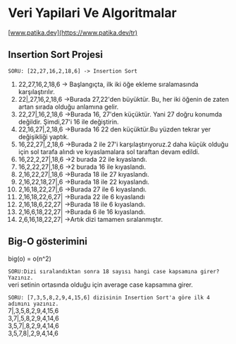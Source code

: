 # Veri Yapilari Ve Algoritmalar
[www.patika.dev](https://www.patika.dev/tr)
## Insertion Sort Projesi<br>

`SORU: [22,27,16,2,18,6] -> Insertion Sort` 
1) 22,27,16,2,18,6  -> Başlangıçta, ilk iki öğe ekleme sıralamasında karşılaştırılır.<br>
2) 22|,27,16,2,18,6 ->Burada 27,22'den büyüktür. Bu, her iki öğenin de zaten artan sırada olduğu anlamına gelir.
3) 22,27|,16,2,18,6 ->Burada 16, 27'den küçüktür. Yani 27 doğru konumda değildir. Şimdi,27'i 16 ile değiştirin.
4) 22,16,27|,2,18,6 ->Burada 16 22 den küçüktür.Bu yüzden tekrar yer değişikliği yaptık.
5) 16,22,27|,2,18,6 ->Burada 2 ile 27'i karşılaştırıyoruz.2 daha küçük olduğu için sol tarafa alındı ve kıyaslamalara sol taraftan devam edildi.
6) 16,22,2,27|,18,6 ->2 burada 22 ile kıyaslandı.
7) 16,2,22,27|,18,6 ->2 burada 16 ile kıyaslandı.
8) 2,16,22,27|,18,6 ->Burada 18 ile 27 kıyaslandı.
9) 2,16,22,18,27|,6 ->Burada 18 ile 22 kıyaslandı.
10) 2,16,18,22,27|,6 ->Burada 27 ile 6 kıyaslandı.
11) 2,16,18,22,6,27| ->Burada 22 ile 6 kıyaslandı
12) 2,16,18,6,22,27| ->Burada 18 ile 6 kıyaslandı.
13) 2,16,6,18,22,27| ->Burada 6 ile 16 kıyaslandı.
14) 2,6,16,18,22,27| ->Artık dizi tamamen sıralanmıştır.

## Big-O gösterimini <br>
big(o) = o(n^2)

`SORU:Dizi sıralandıktan sonra 18 sayısı hangi case kapsamına girer? Yazınız. ` <br>
veri setinin ortasında olduğu için average case kapsamına girer.

`SORU: [7,3,5,8,2,9,4,15,6] dizisinin Insertion Sort'a göre ilk 4 adımını yazınız.` <br>
7|,3,5,8,2,9,4,15,6 <br>
3,7|,5,8,2,9,4,14,6 <br>
3,5,7|,8,2,9,4,14,6 <br>
3,5,7,8|,2,9,4,14,6 <br>
